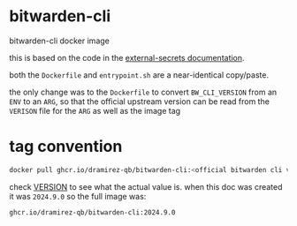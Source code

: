 # bitwarden-cli

bitwarden-cli docker image

this is based on the code in the [external-secrets documentation](https://external-secrets.io/v0.10.4/examples/bitwarden/).

both the `Dockerfile` and `entrypoint.sh` are a near-identical copy/paste.

the only change was to the `Dockerfile` to convert `BW_CLI_VERSION` from an `ENV` to an `ARG`,
so that the official upstream version can be read from the `VERISON` file for the `ARG` as well as the image tag

# tag convention

```bash
docker pull ghcr.io/dramirez-qb/bitwarden-cli:<official bitwarden cli version>
```

check [VERSION](/VERSION) to see what the actual value is.
when this doc was created it was `2024.9.0` so the full image was:

```bash
ghcr.io/dramirez-qb/bitwarden-cli:2024.9.0
```
